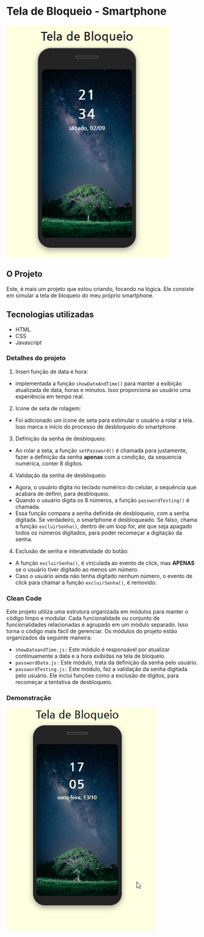 # Tela de Bloqueio - Smartphone

![projeto pronto](./src/images/projeto-pronto.png)


## O Projeto

Este, é mais um projeto que estou criando, focando na lógica. Ele consiste em simular a tela de bloqueio do meu próprio smartphone.

## Tecnologias utilizadas
- HTML
- CSS
- Javascript

### Detalhes do projeto

1. Inseri função de data e hora:
- implementada a função `showDateAndTime()` para manter a exibição atualizada de data, horas e minutos. Isso proporciona ao usuário uma experiência em tempo real.

2. Icone de seta de rolagem:
- Foi adicionado um ícone de seta para estimular o usuário a rolar a tela. Isso marca o início do processo de desbloqueio do smartphone.

3. Definição da senha de desbloqueio:
- Ao rolar a seta, a função `setPassword()` é chamada para justamente, fazer a definição da senha __apenas__ com a condição, da sequencia numérica, conter 8 dígitos. 

4. Validação da senha de desbloqueio:
- Agora, o usuário digita no teclado numérico do celular, a sequência que acabara de definir, para desbloqueio.
- Quando o usuário digita os 8 números, a função `passwordTesting()` é chamada.
- Essa função compara a senha definida de desbloqueio, com a senha digitada. Se verdadeiro, o smartphone é desbloqueado. Se falso, chama a função `excluirSenha()`, dentro de um loop for, até que seja apagado todos os números digitados, para poder recomeçar a digitação da senha. 

4. Exclusão de senha e interatividade do botão:
- A função `excluirSenha()`,  é vinculada ao evento de click, mas __APENAS__ se o usuário tiver digitado ao menos um número.
- Caso o usuário ainda não tenha digitado nenhum número, o evento de click para chamar a função `excluirSenha()`, é removido.

### Clean Code

Este projeto utiliza uma estrutura organizada em módulos para manter o código limpo e modular. Cada funcionalidade ou conjunto de funcionalidades relacionadas é agrupado em um módulo separado. Isso torna o código mais fácil de gerenciar.
Os módulos do projeto estão organizados da seguinte maneira:

- `showDateandTime.js:` Este módulo é responsável por atualizar continuamente a data e a hora exibidas na tela de bloqueio.
- `passwordData.js:` Este módulo, trata da definição da senha pelo usuário.
- `passwordTesting.js:` Este módulo, faz a validação da senha digitada pelo usuário. Ele inclui funções como a exclusão de dígitos, para recomeçar a tentativa de desbloqueio.

### Demonstração

![projeto pronto](./src/images/demonstracao-projeto.gif)